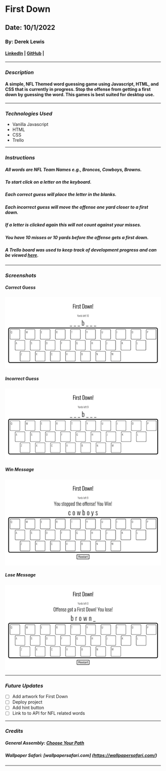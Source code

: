 # First Down

## Date: 10/1/2022

### By: Derek Lewis

#### [LinkedIn](http://www.linkedin.com/in/derek-lewis-88672a63) | [GitHub](https://github.com/d-lewis9442) |

---

### **_Description_**

#### A simple, NFL Themed word guessing game using Javascript, HTML, and CSS that is currently in progress. Stop the offense from getting a first down by guessing the word. This games is best suited for desktop use.

---

### **_Technologies Used_**

- Vanilla Javascript
- HTML
- CSS
- Trello

---

### **_Instructions_**

##### All words are NFL Team Names e.g., Broncos, Cowboys, Browns.

##### To start click on a letter on the keyboard.

##### Each correct guess will place the letter in the blanks.

##### Each incorrect guess will move the offense one yard closer to a first down.

##### If a letter is clicked again this will not count against your misses.

##### You have 10 misses or 10 yards before the offense gets a first down.

##### A Trello board was used to keep track of development progress and can be viewed [here](https://trello.com/b/mw90XVGC/hangman).

---

### **_Screenshots_**

##### Correct Guess

![correctguess](/Images/correctguess1.png)

##### Incorrect Guess

![incorrectguess](/Images/incorrectguess1.png)

##### Win Message

![win](/Images/win1.png)

##### Lose Message

![lose](/Images/lose1.png)

---

### **_Future Updates_**

- [ ] Add artwork for First Down
- [ ] Deploy project
- [ ] Add hint button
- [ ] Link to to API for NFL related words

---

### **_Credits_**

##### General Assembly: [Choose Your Path](https://generalassemb.ly/)

##### Wallpaper Safari: [wallpapersafari.com] (https://wallpapersafari.com/)

#####

---
